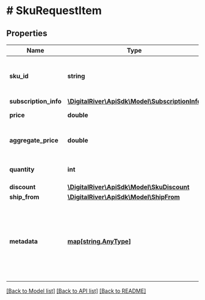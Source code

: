 # # SkuRequestItem

## Properties

Name | Type | Description | Notes
------------ | ------------- | ------------- | -------------
**sku_id** | **string** | The identifier of the stock keeping unit (SKU). | 
**subscription_info** | [**\DigitalRiver\ApiSdk\Model\SubscriptionInfo**](SubscriptionInfo.md) |  | [optional] 
**price** | **double** | The price of an item. | [optional] 
**aggregate_price** | **double** | The total price of multiple items. | [optional] 
**quantity** | **int** | The number of items. | [optional] 
**discount** | [**\DigitalRiver\ApiSdk\Model\SkuDiscount**](SkuDiscount.md) |  | [optional] 
**ship_from** | [**\DigitalRiver\ApiSdk\Model\ShipFrom**](ShipFrom.md) |  | [optional] 
**metadata** | [**map[string,AnyType]**](AnyType.md) | Key-value pairs used to store additional data. Value can be string, boolean or integer types. | [optional] 

[[Back to Model list]](../../README.md#documentation-for-models) [[Back to API list]](../../README.md#documentation-for-api-endpoints) [[Back to README]](../../README.md)


